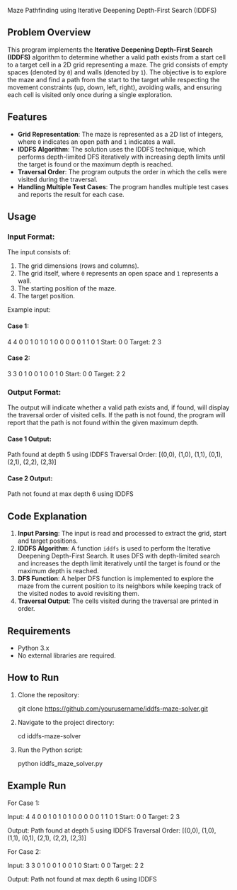 Maze Pathfinding using Iterative Deepening Depth-First Search (IDDFS)

## Problem Overview

This program implements the **Iterative Deepening Depth-First Search (IDDFS)** algorithm to determine whether a valid path exists from a start cell to a target cell in a 2D grid representing a maze. The grid consists of empty spaces (denoted by `0`) and walls (denoted by `1`). The objective is to explore the maze and find a path from the start to the target while respecting the movement constraints (up, down, left, right), avoiding walls, and ensuring each cell is visited only once during a single exploration.

## Features

- **Grid Representation**: The maze is represented as a 2D list of integers, where `0` indicates an open path and `1` indicates a wall.
- **IDDFS Algorithm**: The solution uses the IDDFS technique, which performs depth-limited DFS iteratively with increasing depth limits until the target is found or the maximum depth is reached.
- **Traversal Order**: The program outputs the order in which the cells were visited during the traversal.
- **Handling Multiple Test Cases**: The program handles multiple test cases and reports the result for each case.

## Usage

### Input Format:
The input consists of:
1. The grid dimensions (rows and columns).
2. The grid itself, where `0` represents an open space and `1` represents a wall.
3. The starting position of the maze.
4. The target position.

Example input:

#### Case 1:

4 4
0 0 1 0
1 0 1 0
0 0 0 0
1 1 0 1
Start: 0 0
Target: 2 3


#### Case 2:

3 3
0 1 0
0 1 0
0 1 0
Start: 0 0
Target: 2 2


### Output Format:
The output will indicate whether a valid path exists and, if found, will display the traversal order of visited cells. If the path is not found, the program will report that the path is not found within the given maximum depth.

#### Case 1 Output:

Path found at depth 5 using IDDFS
Traversal Order: [(0,0), (1,0), (1,1), (0,1), (2,1), (2,2), (2,3)]


#### Case 2 Output:

Path not found at max depth 6 using IDDFS


## Code Explanation

1. **Input Parsing**: The input is read and processed to extract the grid, start and target positions.
2. **IDDFS Algorithm**: A function `iddfs` is used to perform the Iterative Deepening Depth-First Search. It uses DFS with depth-limited search and increases the depth limit iteratively until the target is found or the maximum depth is reached.
3. **DFS Function**: A helper DFS function is implemented to explore the maze from the current position to its neighbors while keeping track of the visited nodes to avoid revisiting them.
4. **Traversal Output**: The cells visited during the traversal are printed in order.

## Requirements

- Python 3.x
- No external libraries are required.

## How to Run

1. Clone the repository:
  
    git clone https://github.com/yourusername/iddfs-maze-solver.git
   
2. Navigate to the project directory:
  
    cd iddfs-maze-solver
  
3. Run the Python script:
  
    python iddfs_maze_solver.py


## Example Run

For Case 1:

Input:
4 4
0 0 1 0
1 0 1 0
0 0 0 0
1 1 0 1
Start: 0 0
Target: 2 3

Output:
Path found at depth 5 using IDDFS
Traversal Order: [(0,0), (1,0), (1,1), (0,1), (2,1), (2,2), (2,3)]


For Case 2:

Input:
3 3
0 1 0
0 1 0
0 1 0
Start: 0 0
Target: 2 2

Output:
Path not found at max depth 6 using IDDFS
